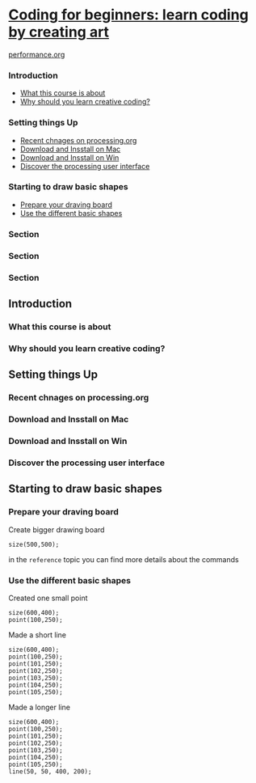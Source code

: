 
[Coding for beginners: learn coding by creating art](https://www.udemy.com/creativecoding/learn/v4/content)
======

[performance.org](https://processing.org/)

### Introduction
  * <a href="#1">What this course is about</a>
  * <a href="#2">Why should you learn creative coding?</a>

### Setting things Up
  * <a href="#3">Recent chnages on processing.org</a>
  * <a href="#4">Download and Insstall on Mac</a>
  * <a href="#5">Download and Insstall on Win</a>
  * <a href="#6">Discover the processing user interface</a>

### Starting to draw basic shapes
  * <a href="#7">Prepare your draving board</a>
  * <a href="#8">Use the different basic shapes</a>

### Section

### Section

### Section

Introduction
------

### <h3 id="1">What this course is about</h3>

### <h3 id="2">Why should you learn creative coding?</h3>

Setting things Up
------

### <h3 id="3">Recent chnages on processing.org</h3>

### <h3 id="4">Download and Insstall on Mac</h3>

### <h3 id="5">Download and Insstall on Win</h3>

### <h3 id="6">Discover the processing user interface</h3>

Starting to draw basic shapes
------

### <h3 id="7">Prepare your draving board</h3>

Create bigger drawing board

```
size(500,500);
```

in the ```reference``` topic you can find more details about the commands

### <h3 id="8">Use the different basic shapes</h3>

Created one small point

```
size(600,400);
point(100,250);
```

Made a short line

```
size(600,400);
point(100,250);
point(101,250);
point(102,250);
point(103,250);
point(104,250);
point(105,250);
```

Made a longer line

```
size(600,400);
point(100,250);
point(101,250);
point(102,250);
point(103,250);
point(104,250);
point(105,250);
line(50, 50, 400, 200);
```

